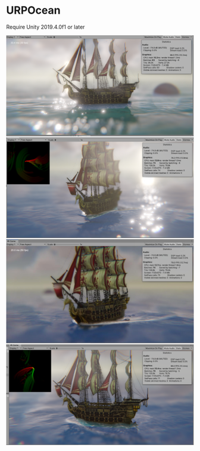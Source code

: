# URPOcean

Require Unity 2019.4.0f1 or later

![](URPOcean.png)
![](URPOcean1.png)
![](URPOcean2.png)
![](URPOcean3.png)